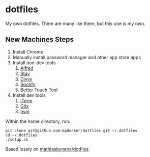 # dotfiles

My own dotfiles. There are many like them, but this one is my own.

## New Machines Steps

1. Install Chrome
2. Manually install password manager and other app store apps
3. Install non-dev tools
    1. [Alfred](https://www.alfredapp.com/)
    2. [Stay](https://cordlessdog.com/stay/)
    3. [Divvy](http://mizage.com/divvy/)
    4. [Spotify](https://www.spotify.com/us/download/mac/)
    5. [Better Touch Tool](https://www.boastr.net/)
4. Install dev tools
    1. [iTerm](https://www.iterm2.com/)
    2. [Gitx](https://rowanj.github.io/gitx/)
    3. [nvm](https://github.com/creationix/nvm)
    
Within the home directory, run:

```
git clone git@github.com:kpdecker/dotfiles.git ~/.dotfiles
cd ~/.dotfiles
./setup.sh
```


Based losely on [mathiasbynens/dotfiles](https://github.com/mathiasbynens/dotfiles).
